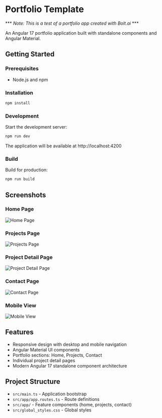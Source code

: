 # Portfolio Template

*** _Note: This is a test of a portfolio app created with Bolt.ai_ ***

An Angular 17 portfolio application built with standalone components and Angular Material.

## Getting Started

### Prerequisites
- Node.js and npm

### Installation
```bash
npm install
```

### Development
Start the development server:
```bash
npm run dev
```
The application will be available at http://localhost:4200

### Build
Build for production:
```bash
npm run build
```

## Screenshots

### Home Page
![Home Page](screenshots/home-page.png)

### Projects Page
![Projects Page](screenshots/projects-page.png)

### Project Detail Page
![Project Detail Page](screenshots/project-detail-page.png)

### Contact Page
![Contact Page](screenshots/contact-page.png)

### Mobile View
![Mobile View](screenshots/mobile-view.png)

## Features

- Responsive design with desktop and mobile navigation
- Angular Material UI components
- Portfolio sections: Home, Projects, Contact
- Individual project detail pages
- Modern Angular 17 standalone component architecture

## Project Structure

- `src/main.ts` - Application bootstrap
- `src/app/app.routes.ts` - Route definitions
- `src/app/` - Feature components (home, projects, contact)
- `src/global_styles.css` - Global styles
